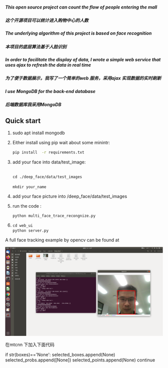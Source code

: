 
##### This open source project can count the flow of people entering the mall
##### 这个开源项目可以统计进入购物中心的人数
##### The underlying algorithm of this project is based on face recognition
##### 本项目的底层算法基于人脸识别

##### In order to facilitate the display of data, I wrote a simple web service that uses ajax to refresh the data in real time
##### 为了便于数据展示，我写了一个简单的web 服务，采用ajax 实现数据的实时刷新


##### I use MongoDB for the back-end database
##### 后端数据库我采用MongoDB


## Quick start

1. sudo apt install mongodb

1. Either install using pip  wait about some minintr:
    ```bash
    pip install  -r requirements.txt
    ```


2. add your face into data/test_image:
    ```
    
    cd ./deep_face/data/test_images
    
    mkdir your_name
    ```
3. add your face picture into /deep_face/data/test_images


4.  run the code :
    ```
    python multi_face_trace_recongnize.py
    ```
5.  ```
    cd web_ui
    python server.py
    ```    
    
 A full face tracking example by opencv can be found at 

![](data/example/test.png)


在mtcnn 下加入下面代码

if str(boxes)=='None':
	selected_boxes.append(None)
	selected_probs.append([None])
	selected_points.append(None)
	continue

